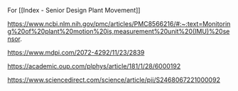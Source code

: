 For [[Index - Senior Design Plant Movement]]

https://www.ncbi.nlm.nih.gov/pmc/articles/PMC8566216/#:~:text=Monitoring%20of%20plant%20motion%20is,measurement%20unit%20(IMU)%20sensor.

https://www.mdpi.com/2072-4292/11/23/2839

https://academic.oup.com/plphys/article/181/1/28/6000192

https://www.sciencedirect.com/science/article/pii/S2468067221000092


